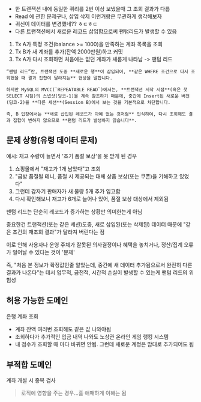 - 한 트랜잭션 내에 동일한 쿼리를 2번 이상 보냈을때 그 조회 결과가 다름
- Read 에 관한 문제구나, 삽입 삭제 이런거랑은 무관하게 생각해보자
- 귀신이 데이터를 변경했네?? ㅎㄷㅎㄷ
- 다른 트랜잭션에서 새로운 레코드 삽입함으로써 팬텀리드가 발생할 수 있음
1. Tx A가 특정 조건(balance >= 1000)을 만족하는 계좌 목록을 조회
2. Tx B가 새 계좌를 추가(잔액 2000만원)하고 커밋
3. Tx A가 다시 조회하면 처음에는 없던 계좌가 새롭게 나타남 -> 팬텀 리드
```
“팬텀 리드”란, 트랜잭션 도중 **새로운 행**이 삽입되어, **같은 WHERE 조건으로 다시 조회했을 때 결과 집합이 달라지는** 현상을 말합니다.

하지만 MySQL의 MVCC(`REPEATABLE READ`)에서는, **트랜잭션 시작 시점**(혹은 첫 SELECT 시점)의 스냅샷(딩코-1)을 계속 참조하기 때문에, 중간에 Insert된 새로운 버전(딩코-2)을 **다른 세션**(Session B)에서 보는 것을 기본적으로 차단합니다.

즉, B 입장에서는 **새로 삽입된 레코드가 아예 없는 것처럼** 인식하여, 다시 조회해도 결과 집합이 변하지 않으므로 **팬텀 리드가 발생하지 않습니다**.
```
## 문제 상황(유령 데이터 문제)
예시: 재고 수량이 늘면서 '조기 품절 보상'을 못 받게 된 경우
1. 쇼핑몰에서 "재고가 1개 남았다"고 조회
2. "금방 품절될 테니, 품절 시 제공되는 대체 상품 보상(또는 쿠폰)을 기해하고 있었다"
3. 그런데 갑자기 판매자가 새 물량 5개 추가 입고함
4. 다시 확인해보니 재고가 6개로 늘어나 있어, 품절 보상 대상에서 제외됨

팬텀 리드는 단순히 레코드가 증가하는 상황만 의미한는게 아님

중요한건 트랜잭션(또는 같은 세션)도중, 새로 삽입된(또는 삭제된) 데이터 때문에 "같은 조건의 재조회 결과"가 달라져 버린다는 점

이로 인해 사용자나 운영 주체가 잘못된 의사결정이나 혜택을 놓치거나, 정산/집계 오류가 일어날 수 있다는 것이 '문제'

즉, "처음 본 정보가 확정값인줄 알았는데, 중간에 새 데이터 추가됨으로서 완전히 다른 결과가 나온다"는 데서 업무적, 금전적, 시간적 손실이 발생할 수 있는게 팬텀 리드의 위험성

## 허용 가능한 도메인
은행 계좌 조회
- 계좌 잔액 여러번 조회해도 같은 값 나와야됨
- 조회하다가 추가적인 입금 내역 나와도 노상관
온라인 게임 랭킹 시스템
- 내 점수가 조회할 때 마다 바뀌면 안됨. 그런데 새로운 계정은 맘대로 추가되어도 됨

## 부적합 도메인
계좌 개설 시 중복 검사
> 로직에 영향을 주는 경우...흠 애매하게 이해는 됨